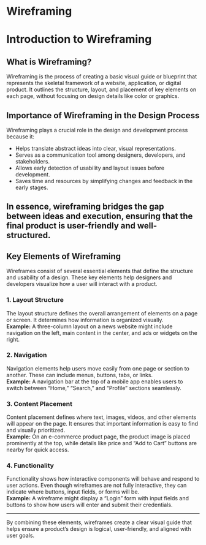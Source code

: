 # Wireframing

# Introduction to Wireframing

## What is Wireframing?
Wireframing is the process of creating a basic visual guide or blueprint that represents the skeletal framework of a website, application, or digital product. It outlines the structure, layout, and placement of key elements on each page, without focusing on design details like color or graphics.

## Importance of Wireframing in the Design Process
Wireframing plays a crucial role in the design and development process because it:

- Helps translate abstract ideas into clear, visual representations.  
- Serves as a communication tool among designers, developers, and stakeholders.  
- Allows early detection of usability and layout issues before development.  
- Saves time and resources by simplifying changes and feedback in the early stages.  

In essence, wireframing bridges the gap between ideas and execution, ensuring that the final product is user-friendly and well-structured.
---

## Key Elements of Wireframing

Wireframes consist of several essential elements that define the structure and usability of a design. These key elements help designers and developers visualize how a user will interact with a product.

### 1. Layout Structure
The layout structure defines the overall arrangement of elements on a page or screen. It determines how information is organized visually.  
**Example:** A three-column layout on a news website might include navigation on the left, main content in the center, and ads or widgets on the right.

### 2. Navigation
Navigation elements help users move easily from one page or section to another. These can include menus, buttons, tabs, or links.  
**Example:** A navigation bar at the top of a mobile app enables users to switch between “Home,” “Search,” and “Profile” sections seamlessly.

### 3. Content Placement
Content placement defines where text, images, videos, and other elements will appear on the page. It ensures that important information is easy to find and visually prioritized.  
**Example:** On an e-commerce product page, the product image is placed prominently at the top, while details like price and “Add to Cart” buttons are nearby for quick access.

### 4. Functionality
Functionality shows how interactive components will behave and respond to user actions. Even though wireframes are not fully interactive, they can indicate where buttons, input fields, or forms will be.  
**Example:** A wireframe might display a “Login” form with input fields and buttons to show how users will enter and submit their credentials.

---

By combining these elements, wireframes create a clear visual guide that helps ensure a product’s design is logical, user-friendly, and aligned with user goals.

